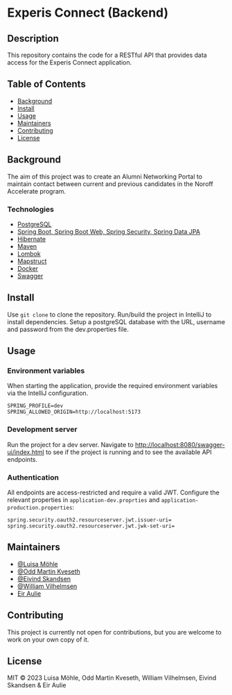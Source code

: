 # Experis Connect (Backend)

## Description

This repository contains the code for a RESTful API that provides data access for the Experis Connect application.

## Table of Contents

- [Background](#background)
- [Install](#Install)
- [Usage](#Usage)
- [Maintainers](#Maintainers)
- [Contributing](#Contributing)
- [License](#License)

## Background

The aim of this project was to create an Alumni Networking Portal to maintain contact between current and previous
candidates in the Noroff Accelerate program.

### Technologies

- [PostgreSQL](https://www.postgresql.org/)
- [Spring Boot, Spring Boot Web, Spring Security, Spring Data JPA](https://spring.io/)
- [Hibernate](https://hibernate.org/)
- [Maven](https://maven.apache.org/)
- [Lombok](https://projectlombok.org/)
- [Mapstruct](https://mapstruct.org/)
- [Docker](https://www.docker.com/)
- [Swagger](https://swagger.io/)

## Install

Use `git clone` to clone the repository. Run/build the project in IntelliJ to install dependencies. Setup a postgreSQL
database with the URL, username and password from the dev.properties file.

## Usage

### Environment variables

When starting the application, provide the required environment variables via the IntelliJ configuration.

```
SPRING_PROFILE=dev
SPRING_ALLOWED_ORIGIN=http://localhost:5173
```

### Development server

Run the project for a dev server. Navigate to <http://localhost:8080/swagger-ui/index.html> to see if the project is
running and to see the available API endpoints.

### Authentication

All endpoints are access-restricted and require a valid JWT. Configure the relevant properties
in `application-dev.proprties` and `application-production.properties`:

```
spring.security.oauth2.resourceserver.jwt.issuer-uri=
spring.security.oauth2.resourceserver.jwt.jwk-set-uri=
```

## Maintainers

- [@Luisa Möhle](https://github.com/ansmeer)
- [@Odd Martin Kveseth](https://github.com/OddM91)
- [@Eivind Skandsen](https://github.com/Ddayisme)
- [@William Vilhelmsen](https://www.github.com/William-vil)
- [Eir Aulie]()

## Contributing

This project is currently not open for contributions, but you are welcome to work on your own copy of it.

## License

MIT © 2023 Luisa Möhle, Odd Martin Kveseth, William Vilhelmsen, Eivind Skandsen & Eir Aulie
